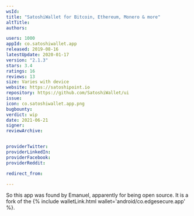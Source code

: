 ```yaml
---
wsId: 
title: "SatoshiWallet for Bitcoin, Ethereum, Monero & more"
altTitle: 
authors:

users: 1000
appId: co.satoshiwallet.app
released: 2019-08-16
latestUpdate: 2020-01-17
version: "2.1.3"
stars: 3.4
ratings: 16
reviews: 13
size: Varies with device
website: https://satoshipoint.io
repository: https://github.com/SatoshiWallet/ui
issue: 
icon: co.satoshiwallet.app.png
bugbounty: 
verdict: wip
date: 2021-06-21
signer: 
reviewArchive:


providerTwitter: 
providerLinkedIn: 
providerFacebook: 
providerReddit: 

redirect_from:

---
```



So this app was found by Emanuel, apparently for being open source. It is a fork
of the {% include walletLink.html wallet='android/co.edgesecure.app' %}.
